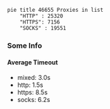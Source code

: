 
```mermaid
pie title 46655 Proxies in list
    "HTTP" : 25320
    "HTTPS": 7156
    "SOCKS" : 19551
```

### Some Info
#### Average Timeout

- mixed: 3.0s
- http: 1.5s
- https: 8.5s
- socks: 6.2s